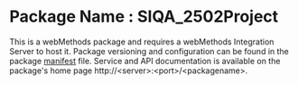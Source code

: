# Package Name : SIQA_2502Project
This is a webMethods package and requires a webMethods Integration Server to host it. Package versioning and configuration can be found in the package [manifest](./SIQA_2502Project/manifest.v3) file. Service and API documentation is available on the package's home page http://&lt;server&gt;:&lt;port&gt;/&lt;packagename>.
